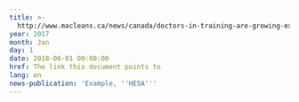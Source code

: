 ```yaml
---
title: >-
  http://www.macleans.ca/news/canada/doctors-in-training-are-growing-extremely-nervous-about-the-lack-of-opportunities/
year: 2017
month: Jan
day: 1
date: 2018-06-01 00:00:00
href: The link this document points to
lang: en
news-publication: 'Example, ''HESA'''
---
```

